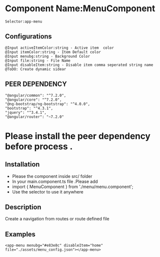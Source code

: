# Component Name:MenuComponent

```
Selector:app-menu
```
## Configurations

```
@Input activeItemColor:string - Active item  color
@Input itemColor:string - Item Default color
@Input menubg:string - Background Color
@Input file:string - File Name
@Input disableItem:string - Disable item comma seperated string name
@ToDO: Create dynamic sidear
```

## PEER DEPENDENCY

```
"@angular/common": "^7.2.0",
"@angular/core": "^7.2.0",
"@ng-bootstrap/ng-bootstrap": "^4.0.0",
"bootstrap": "^4.3.1",
"jquery": "^3.4.1",
"@angular/router": "~7.2.0"
```

# Please install the peer dependency before process .

## Installation
 * Please the component inside src/ folder
 * In your main.component.ts file .Please add
 * import { MenuComponent } from './menu/menu.component';
 * Use the selector to use it anywhere

## Description

Create a navigation from routes or route defined file 

## Examples

```
<app-menu menubg="#e83e8c" disableItem="home" file="./assets/menu_config.json"></app-menu>
```
